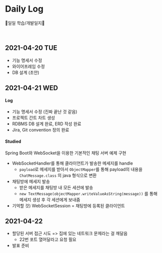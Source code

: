 # Daily Log

📑일일 학습/개발일지📑 

<br>

## 2021-04-20 TUE

- 기능 명세서 수정
- 와이어프레임 수정
- DB 설계 (초안)

## 2021-04-21 WED

#### Log

- 기능 명세서 수정 (진짜 끝난 것 같음)
- 프로젝트 간트 차트 생성
- RDBMS DB 설계 완료, ERD 작성 완료
- Jira, Git convention 정의 완료

#### Studied

Spring Boot와 WebSocket을 이용한 기본적인 채팅 서버 예제 구현

 - WebSocketHandler를 통해 클라이언트가 발송한 메세지를 handle
     - `payload`로 메세지를 받아서 `ObjectMapper`를 통해 payload의 내용을 `ChatMessage.class` 의 java 형식으로 변환
  - 채팅방에 메세지 발송
      - 받은 메세지를 채팅방 내 모든 세션에 발송
      - `new TextMessage(objectMapper.writeValueAsString(message))` 를 통해 메세지 생성 후 각 세션에게 보내줌
  - 기억할 것) WebSocketSession = 채팅방에 등록된 클라이언트

## 2021-04-22

- 할당된 서버 접근 시도 => 집에 있는 네트워크 문제라는 걸 깨달음
  - 22번 포트 열어달라고 요청 필요
- 발표 준비

